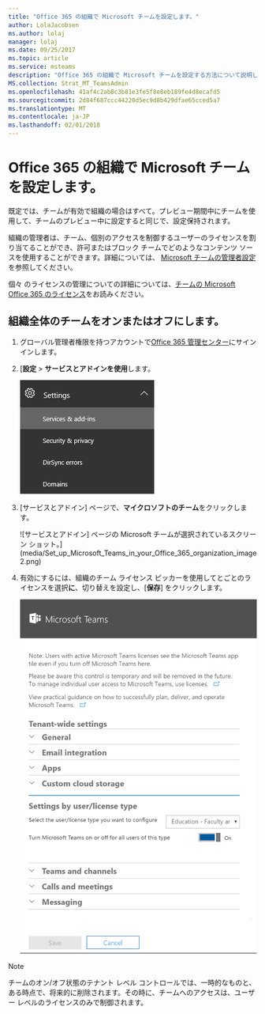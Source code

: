 ```yaml
---
title: "Office 365 の組織で Microsoft チームを設定します。"
author: LolaJacobsen
ms.author: lolaj
manager: lolaj
ms.date: 09/25/2017
ms.topic: article
ms.service: msteams
description: "Office 365 の組織で Microsoft チームを設定する方法について説明します。"
MS.collection: Strat_MT_TeamsAdmin
ms.openlocfilehash: 41af4c2ab8c3b81e3fe5f8e8eb189fe4d8ecafd5
ms.sourcegitcommit: 2d84f687ccc44220d5ec9d8b429dfae65cced5a7
ms.translationtype: MT
ms.contentlocale: ja-JP
ms.lasthandoff: 02/01/2018
---
```

<a name="set-up-microsoft-teams-in-your-office-365-organization"></a>Office 365 の組織で Microsoft チームを設定します。
======================================================

既定では、チームが有効で組織の場合はすべて。プレビュー期間中にチームを使用して、チームのプレビュー中に設定すると同じで、設定保持されます。


組織の管理者は、チーム、個別のアクセスを制御するユーザーのライセンスを割り当てることができ、許可またはブロック チームでどのようなコンテンツ ソースを使用することができます。詳細については、 [Microsoft チームの管理者設定](https://support.office.com/article/3966a3f5-7e0f-4ea9-a402-41888f455ba2)を参照してください。

個々 のライセンスの管理についての詳細については、[チームの Microsoft Office 365 のライセンス](Office-365-licensing.md)をお読みください。


## <a name="turn-teams-on-or-off-for-your-entire-organization"></a>組織全体のチームをオンまたはオフにします。


1.  グローバル管理者権限を持つアカウントで[Office 365 管理センター](https://go.microsoft.com/fwlink/?linkid=854614)にサインインします。

2.  [**設定** > **サービスとアドインを使用**します。

    ![サービスと選択されているアドインを使って Office 365 管理センターで、[設定] セクションのスクリーン ショット。 ](media/Set_up_Microsoft_Teams_in_your_Office_365_organization_image1.png)

3.  [サービスとアドイン] ページで、**マイクロソフトのチーム**をクリックします。

    ![サービスとアドイン] ページの Microsoft チームが選択されているスクリーン ショット。](media/Set_up_Microsoft_Teams_in_your_Office_365_organization_image2.png)

4.  有効にするには、組織のチーム ライセンス ピッカーを使用してとごとのライセンスを選択**に**、切り替えを設定し、[**保存**] をクリックします。

    ![[表示/非表示を示す Microsoft チームの設定] ページのスクリーン ショットは、Microsoft チームを有効にする場合に設定します。](media/Services-and-addins-control-Microsoft-Teams.PNG)


> [!NOTE]
> チームのオン/オフ状態のテナント レベル コントロールでは、一時的なものと、ある時点で、将来的に削除されます。その時に、チームへのアクセスは、ユーザー レベルのライセンスのみで制御されます。 